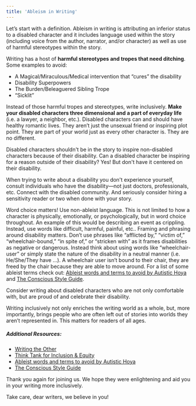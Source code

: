 ```yaml
---
title: 'Ableism in Writing'
---
```


Let’s start with a definition. Ableism in writing is attributing an inferior status to a disabled character and it includes language used within the story (including voice from the author, narrator, and/or character) as well as use of harmful stereotypes within the story. 

Writing has a host of **harmful stereotypes and tropes that need ditching**. Some examples to avoid: 
 * A Magical/Miraculous/Medical intervention that “cures” the disability 
 * Disability Superpowers 
 * The Burden/Beleaguered Sibling Trope 
 * “Sicklit” 

Instead of those harmful tropes and stereotypes, write inclusively. **Make your disabled characters three dimensional and a part of everyday life** (i.e. a lawyer, a neighbor, etc.). Disabled characters can and should have healthy romantic lives. They aren’t just the unsexual friend or inspiring plot point. They are part of your world just as every other character is. They are no different.

Disabled characters shouldn't be in the story to inspire non-disabled characters because of their disability. Can a disabled character be inspiring for a reason outside of their disability? Yes! But don't have it centered on their disability.

When trying to write about a disability you don't experience yourself, consult individuals who have the disability—not just doctors, professionals, etc. Connect with the disabled community. And seriously consider hiring a sensitivity reader or two when done with your story. 

Word choice matters! Use non-ableist language. This is not limited to how a character is physically, emotionally, or psychologically, but in word choice throughout. An example of this would be describing an event as crippling. Instead, use words like difficult, harmful, painful, etc.. Framing and phrasing around disability matters. Don’t use phrases like “afflicted by,” “victim of,” “wheelchair-bound,” “in spite of,” or “stricken with” as it frames disabilities as negative or dangerous. Instead think about using words like “wheelchair-user” or simply state the nature of the disability in a neutral manner (i.e. He/She/They have ...). A wheelchair user isn’t bound to their chair, they are freed by the chair because they are able to move around. For a list of some ableist terms check out: [Ableist words and terms to avoid by Autistic Hoya](https://www.autistichoya.com/p/ableist-words-and-terms-to-avoid.html) and [The Conscious Style Guide](https://consciousstyleguide.com?target=_blank). 

Consider writing about disabled characters who are not only comfortable with, but are proud of and celebrate their disability. 

Writing inclusively not only enriches the writing world as a whole, but, more importantly, brings people who are often left out of stories into worlds they aren’t represented in. This matters for readers of all ages.

##### Additional Resources: 

* [Writing the Other](https://writingtheother.com/resources?target=_blank)
* [Think Tank for Inclusion & Equity](https://www.writeinclusion.org/factsheets?target=_blank)
* [Ableist words and terms to avoid by Autistic Hoya](https://www.autistichoya.com/p/ableist-words-and-terms-to-avoid.html)
* [The Conscious Style Guide](https://consciousstyleguide.com?target=_blank)

Thank you again for joining us. We hope they were enlightening and aid you in your writing more inclusively.

Take care, dear writers, we believe in you!

